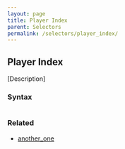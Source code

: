 ```yaml
---
layout: page
title: Player Index
parent: Selectors
permalink: /selectors/player_index/
---
```


## Player Index

[Description]

### Syntax

```js

```

### Related

- [another_one](./another_one.md)

